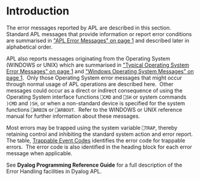 # Introduction

The error messages reported by APL are described in this section.  Standard APL messages that provide information or report error conditions are summarised in ["APL Error Messages" on page 1](apl-errors.md) and described later in alphabetical order.

APL also reports messages originating from the Operating System (WINDOWS or UNIX) which are summarised in ["Typical Operating System Error Messages" on page 1](os-errors.md) and ["Windows Operating System Messages" on page 1](windows-errors.md).  Only those Operating System error messages that might occur through normal usage of APL operations are described here.  Other messages could occur as a direct or indirect consequence of using the Operating System interface functions `⎕CMD` and `⎕SH` or system commands `)CMD` and `)SH`, or when a non-standard device is specified for the system functions `⎕ARBIN` or `⎕ARBOUT`.  Refer to the WINDOWS or UNIX reference manual for further information about these messages.

Most errors may be trapped using the system variable `⎕TRAP`, thereby retaining control and inhibiting the standard system action and error report.  The table, [Trappable Event Codes](../System%20Functions/trap.htm#TrapEvents) identifies the error code for trappable errors.  The error code is also identified in the heading block for each error message when applicable.

See **Dyalog Programming Reference Guide** for a full description of the Error Handling facilities in Dyalog APL.
